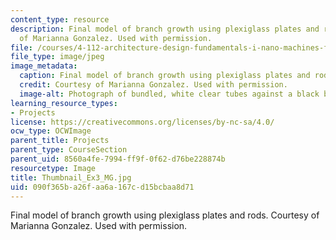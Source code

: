 ```yaml
---
content_type: resource
description: Final model of branch growth using plexiglass plates and rods. Courtesy
  of Marianna Gonzalez. Used with permission.
file: /courses/4-112-architecture-design-fundamentals-i-nano-machines-fall-2012/090f365ba26faa6a167cd15bcbaa8d71_Thumbnail_Ex3_MG.jpg
file_type: image/jpeg
image_metadata:
  caption: Final model of branch growth using plexiglass plates and rods.
  credit: Courtesy of Marianna Gonzalez. Used with permission.
  image-alt: Photograph of bundled, white clear tubes against a black background.
learning_resource_types:
- Projects
license: https://creativecommons.org/licenses/by-nc-sa/4.0/
ocw_type: OCWImage
parent_title: Projects
parent_type: CourseSection
parent_uid: 8560a4fe-7994-ff9f-0f62-d76be228874b
resourcetype: Image
title: Thumbnail_Ex3_MG.jpg
uid: 090f365b-a26f-aa6a-167c-d15bcbaa8d71
---
```

Final model of branch growth using plexiglass plates and rods. Courtesy of Marianna Gonzalez. Used with permission.